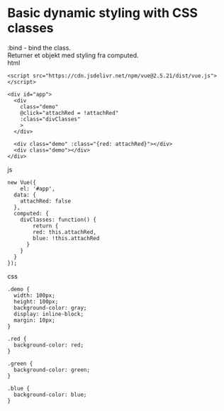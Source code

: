 # Basic dynamic styling with CSS classes
:bind - bind the class.  
Returner et objekt med styling fra computed.  
html
```
<script src="https://cdn.jsdelivr.net/npm/vue@2.5.21/dist/vue.js"></script>

<div id="app">
  <div 
    class="demo" 
    @click="attachRed = !attachRed"
    :class="divClasses"
    >
  </div>
  
  <div class="demo" :class="{red: attachRed}"></div>
  <div class="demo"></div>
</div>
```
js
```
new Vue({
	el: '#app',
  data: {
  	attachRed: false
  }, 
  computed: {
  	divClasses: function() {
    	return {
      	red: this.attachRed,
        blue: !this.attachRed
      }
    }
  }
});
```
css
```
.demo {
  width: 100px;
  height: 100px;
  background-color: gray;
  display: inline-block;
  margin: 10px;
}

.red {
  background-color: red;
}

.green {
  background-color: green;
}

.blue {
  background-color: blue;
}
```
